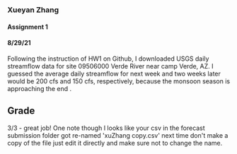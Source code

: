 ### Xueyan Zhang

#### Assignment 1

#### 8/29/21


Following the instruction of HW1 on Github, I downloaded USGS daily streamflow
data for site 09506000 Verde River near camp Verde, AZ. I guessed the average daily streamflow for next week and two weeks later would be 200 cfs
and 150 cfs, respectively, because the monsoon season is approaching the end .

## Grade
3/3 - great job!
One note though I looks like your csv in the forecast submission folder got re-named 'xuZhang copy.csv' next time don't make a copy of the file just edit it directly and make sure not to change the name.
